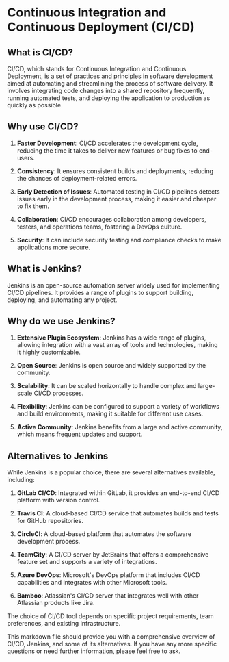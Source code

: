 
# Continuous Integration and Continuous Deployment (CI/CD)

## What is CI/CD?
CI/CD, which stands for Continuous Integration and Continuous Deployment, is a set of practices and principles in software development aimed at automating and streamlining the process of software delivery. It involves integrating code changes into a shared repository frequently, running automated tests, and deploying the application to production as quickly as possible.

## Why use CI/CD?
1. **Faster Development**: CI/CD accelerates the development cycle, reducing the time it takes to deliver new features or bug fixes to end-users.

2. **Consistency**: It ensures consistent builds and deployments, reducing the chances of deployment-related errors.

3. **Early Detection of Issues**: Automated testing in CI/CD pipelines detects issues early in the development process, making it easier and cheaper to fix them.

4. **Collaboration**: CI/CD encourages collaboration among developers, testers, and operations teams, fostering a DevOps culture.

5. **Security**: It can include security testing and compliance checks to make applications more secure.

## What is Jenkins?
Jenkins is an open-source automation server widely used for implementing CI/CD pipelines. It provides a range of plugins to support building, deploying, and automating any project.

## Why do we use Jenkins?
1. **Extensive Plugin Ecosystem**: Jenkins has a wide range of plugins, allowing integration with a vast array of tools and technologies, making it highly customizable.

2. **Open Source**: Jenkins is open source and widely supported by the community.

3. **Scalability**: It can be scaled horizontally to handle complex and large-scale CI/CD processes.

4. **Flexibility**: Jenkins can be configured to support a variety of workflows and build environments, making it suitable for different use cases.

5. **Active Community**: Jenkins benefits from a large and active community, which means frequent updates and support.

## Alternatives to Jenkins
While Jenkins is a popular choice, there are several alternatives available, including:

1. **GitLab CI/CD**: Integrated within GitLab, it provides an end-to-end CI/CD platform with version control.

2. **Travis CI**: A cloud-based CI/CD service that automates builds and tests for GitHub repositories.

3. **CircleCI**: A cloud-based platform that automates the software development process.

4. **TeamCity**: A CI/CD server by JetBrains that offers a comprehensive feature set and supports a variety of integrations.

5. **Azure DevOps**: Microsoft's DevOps platform that includes CI/CD capabilities and integrates with other Microsoft tools.

6. **Bamboo**: Atlassian's CI/CD server that integrates well with other Atlassian products like Jira.

The choice of CI/CD tool depends on specific project requirements, team preferences, and existing infrastructure.

This markdown file should provide you with a comprehensive overview of CI/CD, Jenkins, and some of its alternatives. If you have any more specific questions or need further information, please feel free to ask.